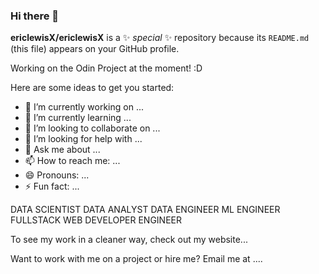 ### Hi there 👋


**ericlewisX/ericlewisX** is a ✨ _special_ ✨ repository because its `README.md` (this file) appears on your GitHub profile.

Working on the Odin Project at the moment! :D
 
 
Here are some ideas to get you started: 


- 🔭 I’m currently working on ...  
- 🌱 I’m currently learning ...
- 👯 I’m looking to collaborate on ...
- 🤔 I’m looking for help with ...
- 💬 Ask me about ...
- 📫 How to reach me: ...
- 😄 Pronouns: ...
- ⚡ Fun fact: ...

 
 DATA SCIENTIST DATA ANALYST DATA ENGINEER ML ENGINEER FULLSTACK WEB DEVELOPER ENGINEER
 
 To see my work in a cleaner way, check out my website...
 
 Want to work with me on a project or hire me?
 Email me at ....
  
